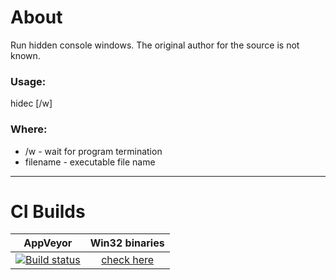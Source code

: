 # About

Run hidden console windows. The original author for the source is not known.

### Usage:
hidec [/w] <filename>

### Where:
- /w - wait for program termination
- filename - executable file name

------------------------------------------------------------------------

# CI Builds

| AppVeyor | Win32 binaries |
|:--------:|:--------------:|
| [![Build status](https://ci.appveyor.com/api/projects/status/6fvfe354hd360ofb/branch/master?svg=true)](https://ci.appveyor.com/project/tostercx/hidec/branch/master) | [check here](https://ci.appveyor.com/project/tostercx/hidec/branch/master/artifacts) |
